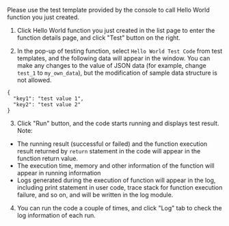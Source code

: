 Please use the test template provided by the console to call Hello World function you just created.

1) Click Hello World function you just created in the list page to enter the function details page, and click "Test" button on the right.

2) In the pop-up of testing function, select `Hello World Test Code` from test templates, and the following data will appear in the window. You can make any changes to the value of JSON data (for example, change `test_1` to `my_own_data`), but the modification of sample data structure is not allowed.
```
{
  "key1": "test value 1",
  "key2": "test value 2"
}
```

3) Click "Run" button, and the code starts running and displays test result. Note:
 - The running result (successful or failed) and the function execution result returned by `return` statement in the code will appear in the function return value.
 - The execution time, memory and other information of the function will appear in running information
 - Logs generated during the execution of function will appear in the log, including print statement in user code, trace stack for function execution failure, and so on, and will be written in the log module.

4) You can run the code a couple of times, and click "Log" tab to check the log information of each run.
